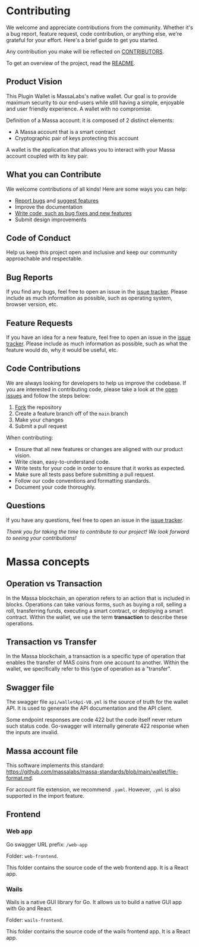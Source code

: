 
# Contributing

We welcome and appreciate contributions from the community. Whether it's a bug report, feature request,
code contribution, or anything else, we're grateful for your effort. Here's a brief guide to get you started.

Any contribution you make will be reflected on [CONTRIBUTORS](CONTRIBUTORS.md).

To get an overview of the project, read the [README](README.md).

## Product Vision

This Plugin Wallet is MassaLabs's native wallet. Our goal is to provide maximum security to our end-users while still having a simple, enjoyable and user friendly experience. A wallet with no compromise.

Definition of a Massa account: it is composed of 2 distinct elements:

* A Massa account that is a smart contract
* Cryptographic pair of keys protecting this account

A wallet is the application that allows you to interact with your Massa account coupled with its key pair.

## What you can Contribute

We welcome contributions of all kinds! Here are some ways you can help:

* [Report bugs](#bug-reports) and [suggest features](#feature-requests)
* Improve the documentation
* [Write code, such as bug fixes and new features](#code-contributions)
* Submit design improvements

## Code of Conduct

Help us keep this project open and inclusive and keep our community approachable and respectable.

## Bug Reports

If you find any bugs, feel free to open an issue in the
[issue tracker](https://github.com/massalabs/station-massa-wallet/issues). Please include as much information as possible,
such as operating system, browser version, etc.

## Feature Requests

If you have an idea for a new feature, feel free to open an issue in the
[issue tracker](https://github.com/massalabs/station-massa-wallet/issues). Please include as much information as possible,
such as what the feature would do, why it would be useful, etc.

## Code Contributions

We are always looking for developers to help us improve the codebase. If you are interested in contributing code, please
take a look at the [open issues](https://github.com/massalabs/station-massa-wallet/issues) and follow the steps below:

1. [Fork](https://help.github.com/en/github/getting-started-with-github/fork-a-repo) the repository
2. Create a feature branch off of the `main` branch
3. Make your changes
4. Submit a pull request

When contributing:

* Ensure that all new features or changes are aligned with our product vision.
* Write clean, easy-to-understand code.
* Write tests for your code in order to ensure that it works as expected.
* Make sure all tests pass before submitting a pull request.
* Follow our code conventions and formatting standards.
* Document your code thoroughly.

## Questions

If you have any questions, feel free to open an issue in the
[issue tracker](https://github.com/massalabs/station-massa-wallet/issues).

*Thank you for taking the time to contribute to our project! We look forward to seeing your contributions!*

# Massa concepts

## Operation vs Transaction

In the Massa blockchain, an operation refers to an action that is included in blocks. Operations can take various forms, such as buying a roll, selling a roll, transferring funds, executing a smart contract, or deploying a smart contract. Within the wallet, we use the term **transaction** to describe these operations.

## Transaction vs Transfer

In the Massa blockchain, a transaction is a specific type of operation that enables the transfer of MAS coins from one account to another. Within the wallet, we specifically refer to this type of operation as a "transfer".

## Swagger file

The swagger file `api/walletApi-V0.yml` is the source of truth for the wallet API.
It is used to generate the API documentation and the API client.

Some endpoint responses are code 422 but the code itself never return such status code.
Go-swagger will internally generate 422 response when the inputs are invalid.

## Massa account file

This software implements this standard: <https://github.com/massalabs/massa-standards/blob/main/wallet/file-format.md>.

For account file extension, we recommend `.yaml`. However, `.yml` is also supported in the import feature.

## Frontend

### Web app

Go swagger URL prefix: `/web-app`

Folder: `web-frontend`.

This folder contains the source code of the web frontend app. It is a React app.

### Wails

Wails is a native GUI library for Go. It allows us to build a native GUI app with Go and React.

Folder: `wails-frontend`.

This folder contains the source code of the wails frontend app. It is a React app.
